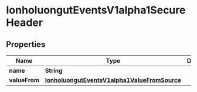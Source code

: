 

# IonholuongutEventsV1alpha1SecureHeader


## Properties

Name | Type | Description | Notes
------------ | ------------- | ------------- | -------------
**name** | **String** |  |  [optional]
**valueFrom** | [**IonholuongutEventsV1alpha1ValueFromSource**](IonholuongutEventsV1alpha1ValueFromSource.md) |  |  [optional]



